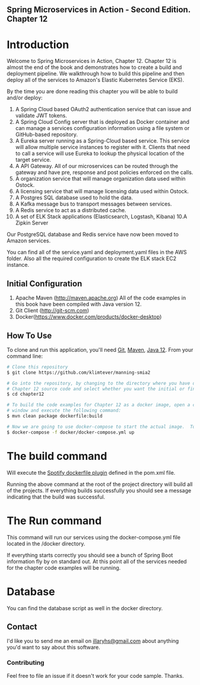 ## Spring Microservices in Action - Second Edition. Chapter 12

# Introduction
Welcome to Spring Microservices in Action, Chapter 12.  Chapter 12 is almost the end of the book and demonstrates how to create a build and deployment pipeline.  We walkthrough how to build this pipeline and then deploy all of the services to Amazon's Elastic Kubernetes Service (EKS). 

By the time you are done reading this chapter you will be able to build and/or deploy:

1. A Spring Cloud based OAuth2 authentication service that can issue and validate JWT tokens.  
2. A Spring Cloud Config server that is deployed as Docker container and can manage a services configuration information using a file system or GitHub-based repository.
3. A Eureka server running as a Spring-Cloud based service. This service will allow multiple service instances to register with it. Clients that need to call a service will use Eureka to lookup the physical location of the target service.
4. A API Gateway. All of our microservices can be routed through the gateway and have pre, response and post policies enforced on the calls.
5. A organization service that will manage organization data used within Ostock.
6. A licensing service that will manage licensing data used within Ostock.
7. A Postgres SQL database used to hold the data.
8. A Kafka message bus to transport messages between services.
9. A Redis service to act as a distributed cache.
9. A set of ELK Stack applications (Elasticsearch, Logstash, Kibana)
10.A Zipkin Server

Our PostgreSQL database and Redis service have now been moved to Amazon services.

You can find all of the service.yaml and deployment.yaml files in the AWS folder. Also all the required configuration to create the ELK stack EC2 instance.

## Initial Configuration
1.	Apache Maven (http://maven.apache.org)  All of the code examples in this book have been compiled with Java version 12.
2.	Git Client (http://git-scm.com)
3.  Docker(https://www.docker.com/products/docker-desktop)


## How To Use

To clone and run this application, you'll need [Git](https://git-scm.com), [Maven](https://maven.apache.org/), [Java 12](https://www.oracle.com/technetwork/java/javase/downloads/jdk12-downloads-5066655.html). From your command line:

```bash
# Clone this repository
$ git clone https://github.com/klimtever/manning-smia2

# Go into the repository, by changing to the directory where you have downloaded the 
# Chapter 12 source code and select whether you want the initial or final configuration
$ cd chapter12

# To build the code examples for Chapter 12 as a docker image, open a command-line 
# window and execute the following command:
$ mvn clean package dockerfile:build

# Now we are going to use docker-compose to start the actual image.  To start the docker image, stay in the directory containing  your Chapter 12 source code and  Run the following command: 
$ docker-compose -f docker/docker-compose.yml up
```

# The build command

Will execute the [Spotify dockerfile plugin](https://github.com/spotify/dockerfile-maven) defined in the pom.xml file.  

 Running the above command at the root of the project directory will build all of the projects.  If everything builds successfully you should see a message indicating that the build was successful.

# The Run command

This command will run our services using the docker-compose.yml file located in the /docker directory. 

If everything starts correctly you should see a bunch of Spring Boot information fly by on standard out.  At this point all of the services needed for the chapter code examples will be running.

# Database
You can find the database script as well in the docker directory.

## Contact

I'd like you to send me an email on <illaryhs@gmail.com> about anything you'd want to say about this software.

### Contributing
Feel free to file an issue if it doesn't work for your code sample. Thanks.